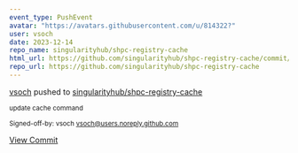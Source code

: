 ```yaml
---
event_type: PushEvent
avatar: "https://avatars.githubusercontent.com/u/814322?"
user: vsoch
date: 2023-12-14
repo_name: singularityhub/shpc-registry-cache
html_url: https://github.com/singularityhub/shpc-registry-cache/commit/abeb57f319bb9d2ee56e8b72d7c7719786e53506
repo_url: https://github.com/singularityhub/shpc-registry-cache
---
```


<a href='https://github.com/vsoch' target='_blank'>vsoch</a> pushed to <a href='https://github.com/singularityhub/shpc-registry-cache' target='_blank'>singularityhub/shpc-registry-cache</a>

<small>update cache command

Signed-off-by: vsoch <vsoch@users.noreply.github.com></small>

<a href='https://github.com/singularityhub/shpc-registry-cache/commit/abeb57f319bb9d2ee56e8b72d7c7719786e53506' target='_blank'>View Commit</a>